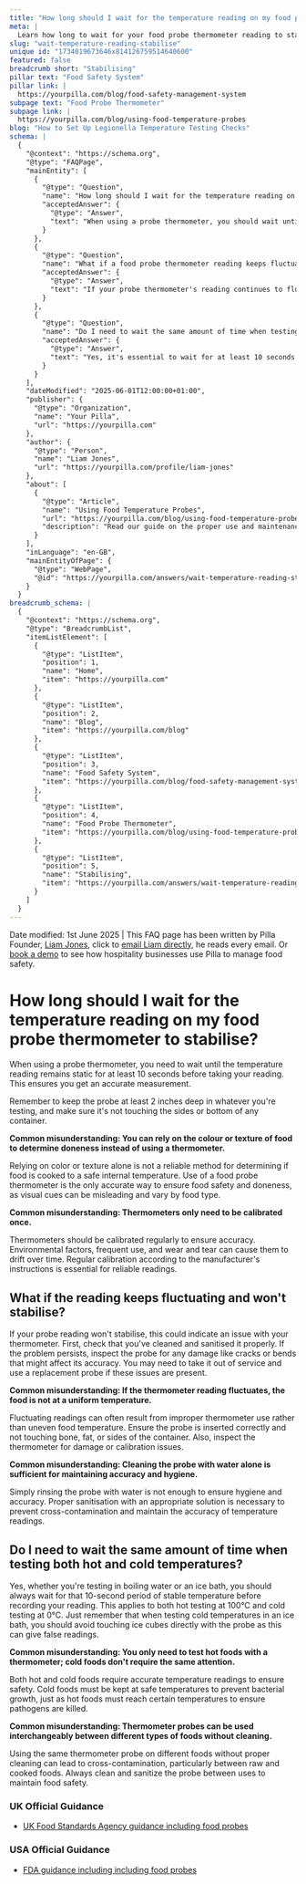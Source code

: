 ```yaml
---
title: "How long should I wait for the temperature reading on my food probe thermometer to stabilise?"
meta: |
  Learn how long to wait for your food probe thermometer reading to stabilise and what to do if it won't stop fluctuating. Always test probes in boiling water and ice baths.
slug: "wait-temperature-reading-stabilise"
unique id: "1734019673646x814126759514640600"
featured: false
breadcrumb short: "Stabilising"
pillar text: "Food Safety System"
pillar link: |
  https://yourpilla.com/blog/food-safety-management-system
subpage text: "Food Probe Thermometer"
subpage link: |
  https://yourpilla.com/blog/using-food-temperature-probes
blog: "How to Set Up Legionella Temperature Testing Checks"
schema: |
  {
    "@context": "https://schema.org",
    "@type": "FAQPage",
    "mainEntity": [
      {
        "@type": "Question",
        "name": "How long should I wait for the temperature reading on my food probe thermometer to stabilise?",
        "acceptedAnswer": {
          "@type": "Answer",
          "text": "When using a probe thermometer, you should wait until the temperature reading stabilises for at least 10 seconds before taking your final reading. This delay ensures an accurate measurement. Also, ensure the probe is inserted at least 2 inches deep into the substance being measured and not touching the container's sides or bottom."
        }
      },
      {
        "@type": "Question",
        "name": "What if a food probe thermometer reading keeps fluctuating and won't stabilise?",
        "acceptedAnswer": {
          "@type": "Answer",
          "text": "If your probe thermometer's reading continues to fluctuate and does not stabilise, this may point to a problem with the thermometer itself. Ensure the probe is clean and sanitised and inspect for any physical damage, such as cracks or bends. If these checks do not resolve the issue, it may be necessary to replace the probe."
        }
      },
      {
        "@type": "Question",
        "name": "Do I need to wait the same amount of time when testing both hot and cold temperatures for food probe thermometer?",
        "acceptedAnswer": {
          "@type": "Answer",
          "text": "Yes, it's essential to wait for at least 10 seconds until the temperature stabilises before recording a reading, whether you are testing hot or cold temperatures. This standard applies to ensure accurate and safe temperature readings, which are critical in preventing foodborne illness."
        }
      }
    ],
    "dateModified": "2025-06-01T12:00:00+01:00",
    "publisher": {
      "@type": "Organization",
      "name": "Your Pilla",
      "url": "https://yourpilla.com"
    },
    "author": {
      "@type": "Person",
      "name": "Liam Jones",
      "url": "https://yourpilla.com/profile/liam-jones"
    },
    "about": [
      {
        "@type": "Article",
        "name": "Using Food Temperature Probes",
        "url": "https://yourpilla.com/blog/using-food-temperature-probes",
        "description": "Read our guide on the proper use and maintenance of food probe thermometers to ensure food safety."
      }
    ],
    "inLanguage": "en-GB",
    "mainEntityOfPage": {
      "@type": "WebPage",
      "@id": "https://yourpilla.com/answers/wait-temperature-reading-stabilise"
    }
  }
breadcrumb_schema: |
  {
    "@context": "https://schema.org",
    "@type": "BreadcrumbList",
    "itemListElement": [
      {
        "@type": "ListItem",
        "position": 1,
        "name": "Home",
        "item": "https://yourpilla.com"
      },
      {
        "@type": "ListItem",
        "position": 2,
        "name": "Blog",
        "item": "https://yourpilla.com/blog"
      },
      {
        "@type": "ListItem",
        "position": 3,
        "name": "Food Safety System",
        "item": "https://yourpilla.com/blog/food-safety-management-system"
      },
      {
        "@type": "ListItem",
        "position": 4,
        "name": "Food Probe Thermometer",
        "item": "https://yourpilla.com/blog/using-food-temperature-probes"
      },
      {
        "@type": "ListItem",
        "position": 5,
        "name": "Stabilising",
        "item": "https://yourpilla.com/answers/wait-temperature-reading-stabilise"
      }
    ]
  }
---
```


Date modified: 1st June 2025 | This FAQ page has been written by Pilla Founder, [Liam Jones](https://yourpilla.com/profile/liam-jones), click to [email Liam directly](https://mailto:liam@yourpilla.com/), he reads every email. Or [book a demo](https://calendly.com/pilla/demo) to see how hospitality businesses use Pilla to manage food safety.

# How long should I wait for the temperature reading on my food probe thermometer to stabilise?

When using a probe thermometer, you need to wait until the temperature reading remains static for at least 10 seconds before taking your reading. This ensures you get an accurate measurement.

Remember to keep the probe at least 2 inches deep in whatever you're testing, and make sure it's not touching the sides or bottom of any container.

**Common misunderstanding: You can rely on the colour or texture of food to determine doneness instead of using a thermometer.**

Relying on color or texture alone is not a reliable method for determining if food is cooked to a safe internal temperature. Use of a food probe thermometer is the only accurate way to ensure food safety and doneness, as visual cues can be misleading and vary by food type.

**Common misunderstanding: Thermometers only need to be calibrated once.**

Thermometers should be calibrated regularly to ensure accuracy. Environmental factors, frequent use, and wear and tear can cause them to drift over time. Regular calibration according to the manufacturer's instructions is essential for reliable readings.

## What if the reading keeps fluctuating and won't stabilise?

If your probe reading won't stabilise, this could indicate an issue with your thermometer. First, check that you've cleaned and sanitised it properly. If the problem persists, inspect the probe for any damage like cracks or bends that might affect its accuracy. You may need to take it out of service and use a replacement probe if these issues are present.

**Common misunderstanding: If the thermometer reading fluctuates, the food is not at a uniform temperature.**

Fluctuating readings can often result from improper thermometer use rather than uneven food temperature. Ensure the probe is inserted correctly and not touching bone, fat, or sides of the container. Also, inspect the thermometer for damage or calibration issues.

**Common misunderstanding: Cleaning the probe with water alone is sufficient for maintaining accuracy and hygiene.**

Simply rinsing the probe with water is not enough to ensure hygiene and accuracy. Proper sanitisation with an appropriate solution is necessary to prevent cross-contamination and maintain the accuracy of temperature readings.

## Do I need to wait the same amount of time when testing both hot and cold temperatures?

Yes, whether you're testing in boiling water or an ice bath, you should always wait for that 10-second period of stable temperature before recording your reading. This applies to both hot testing at 100°C and cold testing at 0°C. Just remember that when testing cold temperatures in an ice bath, you should avoid touching ice cubes directly with the probe as this can give false readings.

**Common misunderstanding: You only need to test hot foods with a thermometer; cold foods don't require the same attention.**

Both hot and cold foods require accurate temperature readings to ensure safety. Cold foods must be kept at safe temperatures to prevent bacterial growth, just as hot foods must reach certain temperatures to ensure pathogens are killed.

**Common misunderstanding: Thermometer probes can be used interchangeably between different types of foods without cleaning.**

Using the same thermometer probe on different foods without proper cleaning can lead to cross-contamination, particularly between raw and cooked foods. Always clean and sanitize the probe between uses to maintain food safety.

### UK Official Guidance

-   [UK Food Standards Agency guidance including food probes](https://www.food.gov.uk/safety-hygiene/cooking-your-food)

### USA Official Guidance

-   [FDA guidance including including food probes](https://www.fda.gov/food/buy-store-serve-safe-food/refrigerator-thermometers-cold-facts-about-food-safety?utm_source=chatgpt.com)